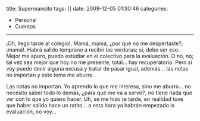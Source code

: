 title: Supermancito
tags: []
date: 2009-12-05 01:30:46
categories:
  - Personal
  - Cuentos
---

¡Oh, llego tarde al colegio!. Mamá, mamá, ¿por qué no me despertaste?; ¡mamá!. Habrá salido temprano a recibir las verduras; sí, debe ser eso. Mejor me apuro, puedo estudiar en el colectivo para la evaluación. O no, no; tal vez sea mejor que hoy no me presente, total... hay recuperatorio. Pero si voy puedo decir alguna excusa y tratar de pasar igual, además... las notas no importan y este tema me aburre.

Las notas no importan. Yo aprendo lo que me interesa, sino me aburro... no necesito saber todo lo demás, ¿para qué me va a servir?, no tiene nada que ver con lo que yo quiero hacer. Uh, se me hizo re tarde, en realidad tuve que haber salido hace un ratito... a esta hora ya habrán empezado la evaluación, no voy...

